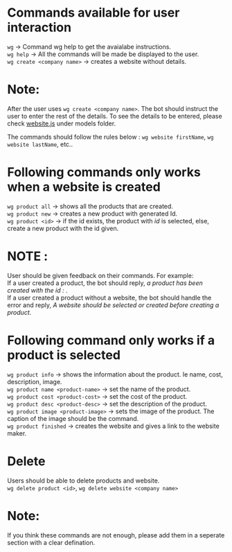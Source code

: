 
# Commands available for user interaction

`wg` -> Command wg help to get the avaialabe instructions.    
`wg help` -> All the commands will be made be displayed to the user.  
`wg create <company name>` -> creates a website without details.  

# Note:
After the user uses `wg create <company name>`. The bot should instruct the user to enter the rest of the details.
To see the details to be entered, please check [website.js](https://github.com/HWTechClub/Custom-Static-Website-Generator/blob/master/whatsapp-web.js/src/models/website.js) under models folder.

The commands should follow the rules below :
`wg website firstName`, `wg website lastName`,  etc..

# Following commands only works when a website is created

`wg product all` -> shows all the products that are created.  
`wg product new` -> creates a new product with generated Id.  
`wg product <id>` -> if the id exists, the product with *id* is selected, else, create a new product with the id given.  

# NOTE : 
User should be given feedback on their commands. For example:  
If a user created a product, the bot should reply, *a product has been created with the id : <id>*.   
If a user created a product without a website, the bot should handle the error and reply, *A website should be selected or created before creating a product*.   

# Following command only works if a product is selected 
`wg product info` -> shows the information about the product. Ie name, cost, description, image.  
`wg product name <product-name>` -> set the name of the product.  
`wg product cost <product-cost>` -> set the cost of the product.  
`wg product desc <product-desc>` -> set the description of the product.  
`wg product image <product-image>` -> sets the image of the product. The caption of the image should be the command.  
`wg product finished` -> creates the website and gives a link to the website maker.  

# Delete
Users should be able to delete products and website.  
`wg delete product <id>`, `wg delete website <company name>`  

# Note:
If you think these commands are not enough, please add them in a seperate section with a clear defination.
